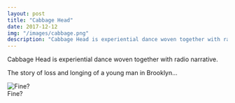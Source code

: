 ```yaml
---
layout: post
title: "Cabbage Head"
date: 2017-12-12
img: "/images/cabbage.png"
description: "Cabbage Head is experiential dance woven together with radio narrative."
---
```


Cabbage Head is experiential dance woven together with radio narrative.

The story of loss and longing of a young man in Brooklyn...

<img src="/images/red-fine.jpg" alt="Fine?" class="postimage boxshadow">
<div class="postcaption">Fine?</div>